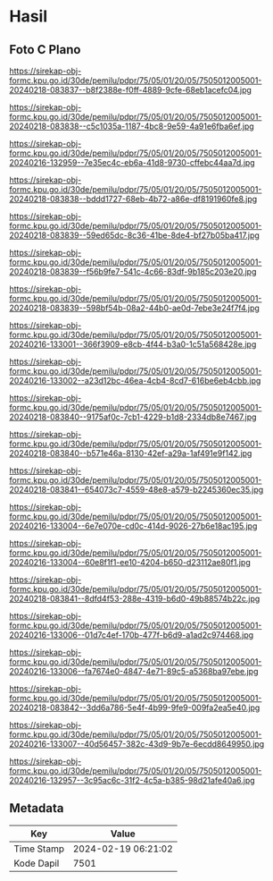 # Hasil

## Foto C Plano

https://sirekap-obj-formc.kpu.go.id/30de/pemilu/pdpr/75/05/01/20/05/7505012005001-20240218-083837--b8f2388e-f0ff-4889-9cfe-68eb1acefc04.jpg

https://sirekap-obj-formc.kpu.go.id/30de/pemilu/pdpr/75/05/01/20/05/7505012005001-20240218-083838--c5c1035a-1187-4bc8-9e59-4a91e6fba6ef.jpg

https://sirekap-obj-formc.kpu.go.id/30de/pemilu/pdpr/75/05/01/20/05/7505012005001-20240216-132959--7e35ec4c-eb6a-41d8-9730-cffebc44aa7d.jpg

https://sirekap-obj-formc.kpu.go.id/30de/pemilu/pdpr/75/05/01/20/05/7505012005001-20240218-083838--bddd1727-68eb-4b72-a86e-df8191960fe8.jpg

https://sirekap-obj-formc.kpu.go.id/30de/pemilu/pdpr/75/05/01/20/05/7505012005001-20240218-083839--59ed65dc-8c36-41be-8de4-bf27b05ba417.jpg

https://sirekap-obj-formc.kpu.go.id/30de/pemilu/pdpr/75/05/01/20/05/7505012005001-20240218-083839--f56b9fe7-541c-4c66-83df-9b185c203e20.jpg

https://sirekap-obj-formc.kpu.go.id/30de/pemilu/pdpr/75/05/01/20/05/7505012005001-20240218-083839--598bf54b-08a2-44b0-ae0d-7ebe3e24f7f4.jpg

https://sirekap-obj-formc.kpu.go.id/30de/pemilu/pdpr/75/05/01/20/05/7505012005001-20240216-133001--366f3909-e8cb-4f44-b3a0-1c51a568428e.jpg

https://sirekap-obj-formc.kpu.go.id/30de/pemilu/pdpr/75/05/01/20/05/7505012005001-20240216-133002--a23d12bc-46ea-4cb4-8cd7-616be6eb4cbb.jpg

https://sirekap-obj-formc.kpu.go.id/30de/pemilu/pdpr/75/05/01/20/05/7505012005001-20240218-083840--9175af0c-7cb1-4229-b1d8-2334db8e7467.jpg

https://sirekap-obj-formc.kpu.go.id/30de/pemilu/pdpr/75/05/01/20/05/7505012005001-20240218-083840--b571e46a-8130-42ef-a29a-1af491e9f142.jpg

https://sirekap-obj-formc.kpu.go.id/30de/pemilu/pdpr/75/05/01/20/05/7505012005001-20240218-083841--654073c7-4559-48e8-a579-b2245360ec35.jpg

https://sirekap-obj-formc.kpu.go.id/30de/pemilu/pdpr/75/05/01/20/05/7505012005001-20240216-133004--6e7e070e-cd0c-414d-9026-27b6e18ac195.jpg

https://sirekap-obj-formc.kpu.go.id/30de/pemilu/pdpr/75/05/01/20/05/7505012005001-20240216-133004--60e8f1f1-ee10-4204-b650-d23112ae80f1.jpg

https://sirekap-obj-formc.kpu.go.id/30de/pemilu/pdpr/75/05/01/20/05/7505012005001-20240218-083841--8dfd4f53-288e-4319-b6d0-49b88574b22c.jpg

https://sirekap-obj-formc.kpu.go.id/30de/pemilu/pdpr/75/05/01/20/05/7505012005001-20240216-133006--01d7c4ef-170b-477f-b6d9-a1ad2c974468.jpg

https://sirekap-obj-formc.kpu.go.id/30de/pemilu/pdpr/75/05/01/20/05/7505012005001-20240216-133006--fa7674e0-4847-4e71-89c5-a5368ba97ebe.jpg

https://sirekap-obj-formc.kpu.go.id/30de/pemilu/pdpr/75/05/01/20/05/7505012005001-20240218-083842--3dd6a786-5e4f-4b99-9fe9-009fa2ea5e40.jpg

https://sirekap-obj-formc.kpu.go.id/30de/pemilu/pdpr/75/05/01/20/05/7505012005001-20240216-133007--40d56457-382c-43d9-9b7e-6ecdd8649950.jpg

https://sirekap-obj-formc.kpu.go.id/30de/pemilu/pdpr/75/05/01/20/05/7505012005001-20240216-132957--3c95ac6c-31f2-4c5a-b385-98d21afe40a6.jpg


## Metadata

| Key        | Value               |
| ---------- | ------------------- |
| Time Stamp | 2024-02-19 06:21:02 |
| Kode Dapil | 7501                |



